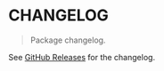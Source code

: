 # CHANGELOG

> Package changelog.

See [GitHub Releases](https://github.com/stdlib-js/stats-base-dnanmskmax/releases) for the changelog.